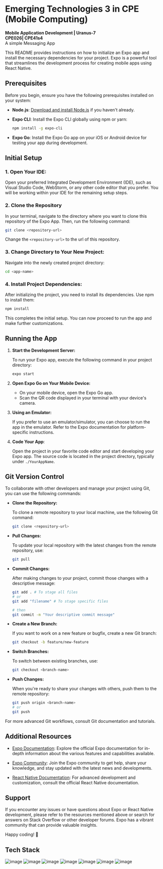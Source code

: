 # Emerging Technologies 3 in CPE (Mobile Computing)

**Mobile Application Development | Uranus-7** <br>
**CPE026| CPE41s4** <br>
A simple Messaging App

This README provides instructions on how to initialize an Expo app and install the necessary dependencies for your project. Expo is a powerful tool that streamlines the development process for creating mobile apps using React Native.

## Prerequisites

Before you begin, ensure you have the following prerequisites installed on your system:

- **Node.js**: [Download and install Node.js](https://nodejs.org/) if you haven't already.

- **Expo CLI**: Install the Expo CLI globally using npm or yarn:

  ```bash
  npm install -g expo-cli
  ```

- **Expo Go**: Install the Expo Go app on your iOS or Android device for testing your app during development.

## Initial Setup

### 1. **Open Your IDE:**

Open your preferred Integrated Development Environment (IDE), such as Visual Studio Code, WebStorm, or any other code editor that you prefer. You will be working within your IDE for the remaining setup steps.

### 2. **Clone the Repository**

In your terminal, navigate to the directory where you want to clone this repository of the Expo App. Then, run the following command:

```bash
git clone <repository-url>
```

Change the `<repository-url>` to the url of this repository.

### 3. **Change Directory to Your New Project:**

Navigate into the newly created project directory:

```bash
cd <app-name>
```

### 4. **Install Project Dependencies:**

After initializing the project, you need to install its dependencies. Use npm to install them:

```bash
npm install
```

This completes the initial setup. You can now proceed to run the app and make further customizations.

## Running the App

1. **Start the Development Server:**

   To run your Expo app, execute the following command in your project directory:

   ```bash
   expo start
   ```

2. **Open Expo Go on Your Mobile Device:**

   - On your mobile device, open the Expo Go app.
   - Scan the QR code displayed in your terminal with your device's camera.

3. **Using an Emulator:**

   If you prefer to use an emulator/simulator, you can choose to run the app in the emulator. Refer to the Expo documentation for platform-specific instructions.

4. **Code Your App**:

   Open the project in your favorite code editor and start developing your Expo app. The source code is located in the project directory, typically under `./YourAppName`.

## Git Version Control

To collaborate with other developers and manage your project using Git, you can use the following commands:

- **Clone the Repository:**

  To clone a remote repository to your local machine, use the following Git command:

  ```bash
  git clone <repository-url>
  ```

- **Pull Changes:**

  To update your local repository with the latest changes from the remote repository, use:

  ```bash
  git pull
  ```

- **Commit Changes:**

  After making changes to your project, commit those changes with a descriptive message:

  ```bash
  git add . # To stage all files
  # or
  git add "filename" # To stage specific files

  # then
  git commit -m "Your descriptive commit message"
  ```

- **Create a New Branch:**

  If you want to work on a new feature or bugfix, create a new Git branch:

  ```bash
  git checkout -b feature/new-feature
  ```

- **Switch Branches:**

  To switch between existing branches, use:

  ```bash
  git checkout <branch-name>
  ```

- **Push Changes:**

  When you're ready to share your changes with others, push them to the remote repository:

  ```bash
  git push origin <branch-name>
  # or
  git push
  ```

For more advanced Git workflows, consult Git documentation and tutorials.

## Additional Resources

- [Expo Documentation](https://docs.expo.dev/): Explore the official Expo documentation for in-depth information about the various features and capabilities available.

- [Expo Community](https://forums.expo.dev/): Join the Expo community to get help, share your knowledge, and stay updated with the latest news and developments.

- [React Native Documentation](https://reactnative.dev/): For advanced development and customization, consult the official React Native documentation.

## Support

If you encounter any issues or have questions about Expo or React Native development, please refer to the resources mentioned above or search for answers on Stack Overflow or other developer forums. Expo has a vibrant community that can provide valuable insights.

Happy coding! 🚀

## Tech Stack

![image](https://img.shields.io/badge/React_Native-20232A?style=for-the-badge&logo=react&logoColor=61DAFB) ![image](https://img.shields.io/badge/Android-3DDC84?style=for-the-badge&logo=android&logoColor=white) ![image](https://img.shields.io/badge/iOS-000000?style=for-the-badge&logo=ios&logoColor=white) ![image](https://img.shields.io/badge/Expo-1B1F23?style=for-the-badge&logo=expo&logoColor=white) ![image](https://img.shields.io/badge/Node%20js-339933?style=for-the-badge&logo=nodedotjs&logoColor=white) ![image](https://img.shields.io/badge/JavaScript-323330?style=for-the-badge&logo=javascript&logoColor=F7DF1E) ![image](https://img.shields.io/badge/TypeScript-007ACC?style=for-the-badge&logo=typescript&logoColor=white)
